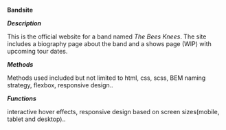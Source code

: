 **Bandsite**


***Description***

This is the official website for a band named *The Bees Knees*. The site includes a biography page about the band and a shows page (WIP) with upcoming tour dates.

***Methods***

Methods used included but not limited to html, css, scss, BEM naming strategy, flexbox, responsive design..

***Functions***

interactive hover effects, responsive design based on screen sizes(mobile, tablet and desktop)..
